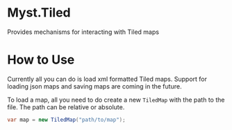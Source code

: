 # Myst.Tiled
Provides mechanisms for interacting with Tiled maps

# How to Use
Currently all you can do is load xml formatted Tiled maps. Support for loading json maps and saving maps are coming in the future.

To load a map, all you need to do create a new `TiledMap` with the path to the file. The path can be relative or absolute.

```cs
var map = new TiledMap("path/to/map");
```
